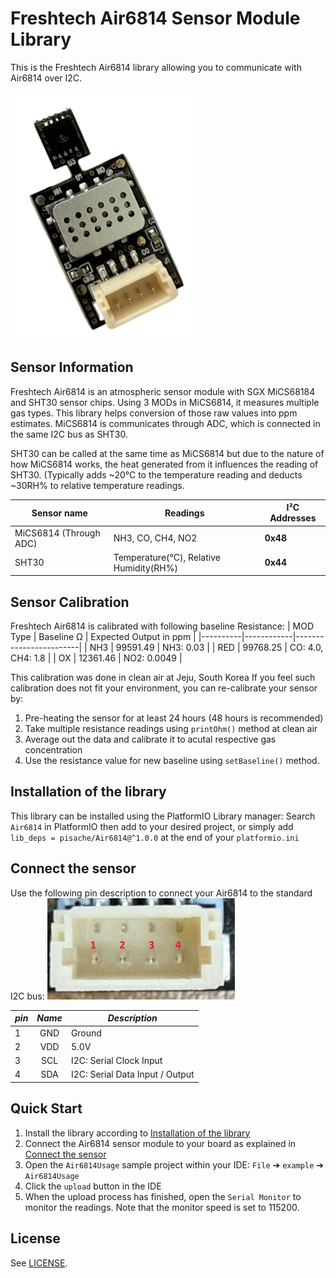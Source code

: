 # Freshtech Air6814 Sensor Module Library

This is the Freshtech Air6814 library allowing you to communicate with Air6814 over I2C.

<img src="images/Air6814.png">

## Sensor Information
Freshtech Air6814 is an atmospheric sensor module with SGX MiCS68184 and SHT30 sensor chips.
Using 3 MODs in MiCS6814, it measures multiple gas types. This library helps conversion of those raw values into ppm estimates.
MiCS6814 is communicates through ADC, which is connected in the same I2C bus as SHT30.

SHT30 can be called at the same time as MiCS6814 but due to the nature of how MiCS6814 works, the heat generated from it influences the reading of SHT30. (Typically adds ~20°C to the temperature reading and deducts ~30RH% to relative temperature readings.

| Sensor name | Readings | I²C Addresses |
|-------------|----------|-------------- |
|MiCS6814 (Through ADC)|NH3, CO, CH4, NO2| **0x48**|
|SHT30|Temperature(°C), Relative Humidity(RH%)| **0x44**|

## Sensor Calibration
Freshtech Air6814 is calibrated with following baseline Resistance:
| MOD Type | Baseline Ω | Expected Output in ppm |
|----------|------------|------------------------|
| NH3      | 99591.49   | NH3: 0.03              |
| RED      | 99768.25   | CO: 4.0, CH4: 1.8      |
| OX       | 12361.46   | NO2: 0.0049            | 

This calibration was done in clean air at Jeju, South Korea
If you feel such calibration does not fit your environment, you can re-calibrate your sensor by:
1. Pre-heating the sensor for at least 24 hours (48 hours is recommended)
2. Take multiple resistance readings using `printOhm()` method at clean air
3. Average out the data and calibrate it to acutal respective gas concentration
4. Use the resistance value for new baseline using `setBaseline()` method. 

## Installation of the library
This library can be installed using the PlatformIO Library manager:
Search `Air6814` in PlatformIO then add to your desired project,
or simply add `lib_deps = pisache/Air6814@^1.0.0` at the end of your `platformio.ini`

## Connect the sensor
Use the following pin description to connect your Air6814 to the standard I2C bus:
<img src="images/port.png" width="300px">

| *pin* | *Name* | *Description* |
|-------|:------:|---------------|
| 1 | GND | Ground |
| 2 | VDD | 5.0V |
| 3 | SCL | I2C: Serial Clock Input |
| 4 | SDA | I2C: Serial Data Input / Output |

## Quick Start
1. Install the library according to [Installation of the library](#installation-of-the-library)
2. Connect the Air6814 sensor module to your board as explained in [Connect the sensor](#connect-the-sensor)
3. Open the `Air6814Usage` sample project within your IDE:
   `File` ➔ `example` ➔ `Air6814Usage`
4. Click the `upload` button in the IDE
5. When the upload process has finished, open the `Serial Monitor` to monitor the readings. Note that the monitor speed is set to 115200.

## License
See [LICENSE](LICENSE).

